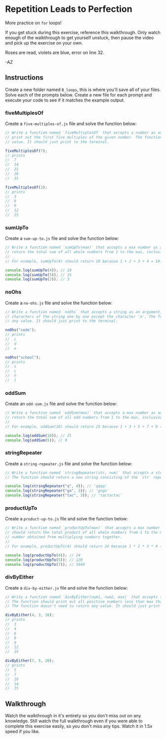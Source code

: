 # Repetition Leads to Perfection

More practice on `for` loops!

If you get stuck during this exercise, reference this walkthrough. Only watch enough of the
walkthrough to get yourself unstuck, then pause the video and pick up the exercise on your own.

Roses are read, violets are blue, error on line 32.

-AZ

## Instructions

Create a new folder named `B_loops`, this is where you'll save all of your files. Solve each of the
prompts below. Create a new file for each prompt and execute your code to see if it matches the
example output.

### fiveMultiplesOf

Create a `five-multiples-of.js` file and solve the function below:


```js
// Write a function named `fiveMultiplesOf` that accepts a number as an argument. The function should
// print out the first five multiples of the given number. The function doesn't need to return any
// value. It should just print to the terminal.

fiveMultiplesOf(7);
// prints
//  7
//  14
//  21
//  28
//  35

fiveMultiplesOf(3);
// prints
//  3
//  6
//  9
//  12
//  15
```

### sumUpTo

Create a `sum-up-to.js` file and solve the function below:


```js
// Write a function named `sumUpTo(max)` that accepts a max number as an argument. The function should
// return the total sum of all whole numbers from 1 to the max, inclusive.
//
// For example, sumUpTo(4) should return 10 because 1 + 2 + 3 + 4 = 10.

console.log(sumUpTo(4)); // 10
console.log(sumUpTo(5)); // 15
console.log(sumUpTo(2)); // 3
```

### noOhs

Create a `no-ohs.js` file and solve the function below:


```js
// Write a function named `noOhs` that accepts a string as an argument. The functions should print the
// characters of the string one by one except the character 'o'. The function doesn't need to return
// any value. It should just print to the terminal.

noOhs("code");
// prints
//  c
//  d
//  e

noOhs("school");
// prints
//  s
//  c
//  h
//  l
```

### oddSum

Create an `odd-sum.js` file and solve the function below:

```js
// Write a function named `oddSum(max)` that accepts a max number as an argument. The function should
// return the total sum of all odd numbers from 1 to the max, inclusive.
//
// For example, oddSum(10) should return 25 because 1 + 3 + 5 + 7 + 9 = 25

console.log(oddSum(10)); // 25
console.log(oddSum(5)); // 9
```

### stringRepeater

Create a `string-repeater.js` file and solve the function below:


```js
// Write a function named `stringRepeater(str, num)` that accepts a string and a number as arguments.
// The function should return a new string consisting of the `str` repeated `num` number of times.

console.log(stringRepeater("q", 4)); // 'qqqq'
console.log(stringRepeater("go", 2)); // 'gogo'
console.log(stringRepeater("tac", 3)); // 'tactactac'
```

### productUpTo

Create a `product-up-to.js` file and solve the function below:


```js
// Write a function named `productUpTo(max)` that accepts a max number as an argument. The function
// should return the total product of all whole numbers from 1 to the max, inclusive. A product is a
// number obtained from multiplying numbers together.
//
// For example, productUpTo(4) should return 24 because 1 * 2 * 3 * 4 = 24

console.log(productUpTo(4)); // 24
console.log(productUpTo(5)); // 120
console.log(productUpTo(7)); // 5040
```

### divByEither

Create a `div-by-either.js` file and solve the function below:


```js
// Write a function named `divByEither(num1, num2, max)` that accepts three numbers as arguments. 
// The function should print out all positive numbers less than max that are divisible by num1 or num2. 
// The function doesn't need to return any value. It should just print to the terminal.

divByEither(4, 3, 16);
// prints
//  3
//  4
//  6
//  8
//  9
//  12
//  15

divByEither(7, 5, 20);
// prints
//  5
//  7
//  10
//  14
//  15
```

## Walkthrough

Watch the walkthrough in it's entirety so you don't miss out on any knowledge. Still watch the full
walkthrough even if you were able to complete this exercise easily, so you don't miss any tips.
Watch it in 1.5x speed if you like.
